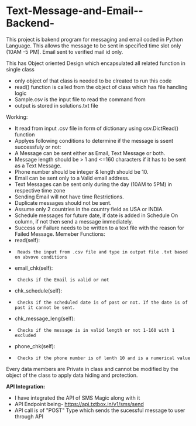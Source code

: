 # Text-Message-and-Email--Backend-
This project is bakend program for messaging and email coded in Python Language. This allows the message to be sent in specified time slot only (10AM -5 PM). Email sent to verified mail id only.

This has Object oriented Design which encapsulated all related function in single class
  - only object of that class is needed to be clreated to run this code
  - read() function is called from the object of class which has file handling logic
  - Sample.csv is the input file to read the command from
  - output is stored in solutions.txt file

Working:
   - It read from input .csv file in form of dictionary using csv.DictRead() function
   - Applyes following conditions to determine if the message is ssent successfuly or not:
   -    A Message can be sent either as Email, Text Message or both.
   -    Message length should be > 1 and <=160 characters if it has to be sent as a Text Message.
   -    Phone number should be integer & length should be 10.
   -    Email can be sent only to a Valid email address.
   -    Text Messages can be sent only during the day (10AM to 5PM) in respective time zone
   -    Sending Email will not have time Restrictions.
   -    Duplicate messages should not be sent.
   -    Assume only 2 countries in the country field as USA or INDIA.
   -    Schedule messages for future date, if date is added in Schedule On column, if not then send a message immediately.
   -    Success or Failure needs to be written to a text file with the reason for Failed Message.
Memeber Functions:
   - read(self):
   -      Reads the input from .csv file and type in output file .txt based on abvove conditions
   - email_chk(self):
   -      Checks if the Email is valid or not
   - chk_schedule(self):
   -      Checks if the scheduled date is of past or not. If the date is of past it cannot be sent.
   - chk_message_leng(self):
   -      Checks if the message is in valid length or not 1-160 with 1 excluded
   - phone_chk(self):
   -      Checks if the phone number is of lenth 10 and is a numerical value
Every data members are Private in class and cannot be modified by the object of the class to apply data hiding and protection.

**API Integration:**
  - I have integrated the API of SMS Magic along with it
  -  API Endpoint being- https://api.txtbox.in/v1/sms/send
  -  API call is of "POST" Type which sends the sucessful message to user through API
